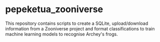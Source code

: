 # pepeketua_zooniverse
This repository contains scripts to create a SQLite, upload/download information from a Zooniverse project and format classifications to train machine learning models to recognise Archey's frogs.
